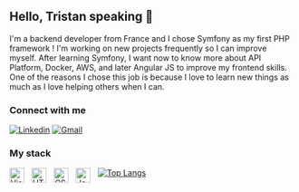 ## Hello, Tristan speaking 👋

I'm a backend developer from France and I chose Symfony as my first PHP framework ! I'm working on new projects frequently so I can improve myself.
After learning Symfony, I want now to know more about API Platform, Docker, AWS, and later Angular JS to improve my frontend skills.
One of the reasons I chose this job is because I love to learn new things as much as I love helping others when I can.

### Connect with me
[![Linkedin](https://img.shields.io/badge/-LinkedIn-blue?style=flat&logo=Linkedin&logoColor=white)](https://www.linkedin.com/in/tristan-bonnal)
[![Gmail](https://img.shields.io/badge/-Gmail-c14438?style=flat&logo=Gmail&logoColor=white)](mailto:bonnal.tristan91@gmail.com)

### My stack

<img align="left" alt="Visual Studio Code" width="26px" src="https://cdn.jsdelivr.net/gh/devicons/devicon/icons/vscode/vscode-original.svg" style="padding-right:10px;" />
<img align="left" alt="HTML5" width="26px" src="https://cdn.jsdelivr.net/gh/devicons/devicon/icons/html5/html5-original.svg" style="padding-right:10px;" />
<img align="left" alt="CSS3" width="26px" src="https://cdn.jsdelivr.net/gh/devicons/devicon/icons/css3/css3-original.svg" style="padding-right:10px;" />
<img align="left" alt="JavaScript" width="26px" src="https://cdn.jsdelivr.net/gh/devicons/devicon/icons/javascript/javascript-original.svg" style="padding-right:10px;" />




[![Top Langs](https://github-readme-stats.vercel.app/api/top-langs/?username=TristanBonnal&layout=compact)](https://github.com/TristanBonnal/github-readme-stats)
